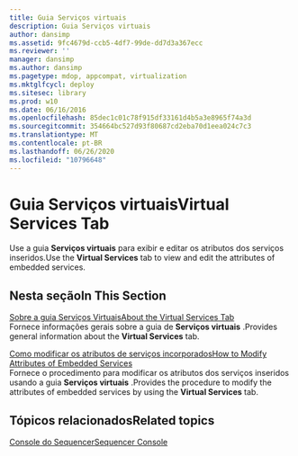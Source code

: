 ```yaml
---
title: Guia Serviços virtuais
description: Guia Serviços virtuais
author: dansimp
ms.assetid: 9fc4679d-ccb5-4df7-99de-dd7d3a367ecc
ms.reviewer: ''
manager: dansimp
ms.author: dansimp
ms.pagetype: mdop, appcompat, virtualization
ms.mktglfcycl: deploy
ms.sitesec: library
ms.prod: w10
ms.date: 06/16/2016
ms.openlocfilehash: 85dec1c01c78f915df33161d4b5a3e8965f74a3d
ms.sourcegitcommit: 354664bc527d93f80687cd2eba70d1eea024c7c3
ms.translationtype: MT
ms.contentlocale: pt-BR
ms.lasthandoff: 06/26/2020
ms.locfileid: "10796648"
---
```

# <span data-ttu-id="4dfc2-103">Guia Serviços virtuais</span><span class="sxs-lookup"><span data-stu-id="4dfc2-103">Virtual Services Tab</span></span>


<span data-ttu-id="4dfc2-104">Use a guia **Serviços virtuais** para exibir e editar os atributos dos serviços inseridos.</span><span class="sxs-lookup"><span data-stu-id="4dfc2-104">Use the **Virtual Services** tab to view and edit the attributes of embedded services.</span></span>

## <span data-ttu-id="4dfc2-105">Nesta seção</span><span class="sxs-lookup"><span data-stu-id="4dfc2-105">In This Section</span></span>


<a href="" id="about-the-virtual-services-tab"></a>[<span data-ttu-id="4dfc2-106">Sobre a guia Serviços Virtuais</span><span class="sxs-lookup"><span data-stu-id="4dfc2-106">About the Virtual Services Tab</span></span>](about-the-virtual-services-tab.md)  
<span data-ttu-id="4dfc2-107">Fornece informações gerais sobre a guia de **Serviços virtuais** .</span><span class="sxs-lookup"><span data-stu-id="4dfc2-107">Provides general information about the **Virtual Services** tab.</span></span>

<a href="" id="how-to-modify-attributes-of-embedded-services"></a>[<span data-ttu-id="4dfc2-108">Como modificar os atributos de serviços incorporados</span><span class="sxs-lookup"><span data-stu-id="4dfc2-108">How to Modify Attributes of Embedded Services</span></span>](how-to-modify-attributes-of-embedded-services.md)  
<span data-ttu-id="4dfc2-109">Fornece o procedimento para modificar os atributos dos serviços inseridos usando a guia **Serviços virtuais** .</span><span class="sxs-lookup"><span data-stu-id="4dfc2-109">Provides the procedure to modify the attributes of embedded services by using the **Virtual Services** tab.</span></span>

## <span data-ttu-id="4dfc2-110">Tópicos relacionados</span><span class="sxs-lookup"><span data-stu-id="4dfc2-110">Related topics</span></span>


[<span data-ttu-id="4dfc2-111">Console do Sequencer</span><span class="sxs-lookup"><span data-stu-id="4dfc2-111">Sequencer Console</span></span>](sequencer-console.md)

 

 






